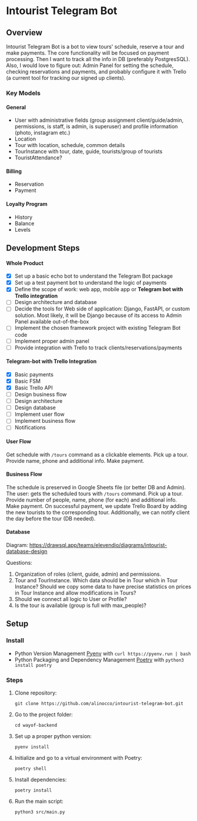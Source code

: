 Intourist Telegram Bot
======================

## Overview

Intourist Telegram Bot is a bot to view tours' schedule, reserve a tour and make payments. The core functionality will
be focused on payment processing. Then I want to track all the info in DB (preferably PostgresSQL). Also, I would love
to figure out: Admin Panel for setting the schedule, checking reservations and payments, and probably configure it with
Trello (a current tool for tracking our signed up clients).

### Key Models

#### General

* User with administrative fields (group assignment client/guide/admin, permissions, is staff, is admin, is superuser)
  and profile information (photo, instagram etc.)
* Location
* Tour with location, schedule, common details
* TourInstance with tour, date, guide, tourists/group of tourists
* TouristAttendance?

#### Billing

* Reservation
* Payment

#### Loyalty Program

* History
* Balance
* Levels

## Development Steps

#### Whole Product

- [x] Set up a basic echo bot to understand the Telegram Bot package
- [x] Set up a test payment bot to understand the logic of payments
- [x] Define the scope of work: web app, mobile app or **Telegram bot with Trello integration**
- [ ] Design architecture and database
- [ ] Decide the tools for Web side of application: Django, FastAPI, or custom solution. Most likely, it will be Django
  because of its access to Admin Panel available out-of-the-box
- [ ] Implement the chosen framework project with existing Telegram Bot code
- [ ] Implement proper admin panel
- [ ] Provide integration with Trello to track clients/reservations/payments

#### Telegram-bot with Trello Integration

- [x] Basic payments
- [x] Basic FSM
- [x] Basic Trello API
- [ ] Design business flow
- [ ] Design architecture
- [ ] Design database
- [ ] Implement user flow
- [ ] Implement business flow
- [ ] Notifications

#### User Flow

Get schedule with `/tours` command as a clickable elements. Pick up a tour. Provide name, phone and additional info.
Make payment.

#### Business Flow

The schedule is preserved in Google Sheets file (or better DB and Admin). The user: gets the scheduled tours
with `/tours` command. Pick up a tour. Provide number of people, name, phone (for each) and additional info. Make
payment. On successful payment, we update Trello Board by adding the new tourists to the corresponding tour.
Additionally, we can notify client the day before the tour (DB needed).

#### Database
Diagram: https://drawsql.app/teams/elevendio/diagrams/intourist-database-design

Questions:
1. Organization of roles (client, guide, admin) and permissions.
2. Tour and TourInstance. Which data should be in Tour which in Tour Instance? Should we copy some data to have precise statistics on prices in Tour Instance and allow modifications in Tours?
3. Should we connect all logic to User or Profile?
4. Is the tour is available (group is full with max_people)?

## Setup

### Install

* Python Version Management [Pyenv](https://github.com/pyenv/pyenv) with `curl https://pyenv.run | bash`
* Python Packaging and Dependency Management [Poetry](https://python-poetry.org/docs/) with `python3 install poetry`

### Steps

1. Clone repository:
   ```
   git clone https://github.com/alinocco/intourist-telegram-bot.git
   ```
2. Go to the project folder:
   ```
   cd wayof-backend
   ```
3. Set up a proper python version:
   ```
   pyenv install
   ```
4. Initialize and go to a virtual environment with Poetry:
   ```
   poetry shell
   ```
5. Install dependencies:
   ```
   poetry install
   ```
6. Run the main script:
   ```
   python3 src/main.py
   ```

